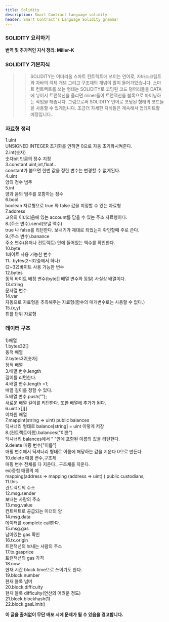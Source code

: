 ```yaml
---
title: Solidity
description: Smart Contract language solidity
header: Smart Contract's Language Solidity grammar
---
```


### SOLIDITY 요리하기
**번역 및 추가적인 지식 정리: Miller-K**
### SOLIDITY 기본지식
>> SOLIDITY는 이더리움 스마트 컨트렉트에 쓰이는 언어로, 자바스크립트와 자바의 객체 개념 그리고 구조체의 개념이 많이 들어가있습니다.
스마트 컨트렉트를 쓰는 형태는 SOLIDITY로 코딩된 코드 덩어리들을 DATA에 넣어서 트랜잭션을 올리면 miner들이 트랜잭션을
블록으로 마이닝하는 작업을 해줍니다. 그럼으로써 SOLIDITY 언어로 코딩된 형태의 코드들을 사용할 수 있게됩니다.
조금더 자세한 지식들은 계속해서 업데이트할 예정입니다..

### 자료형 정리
>>
1.uint<br/>
UNSIGNED INTEGER 초기화를 안하면 0으로 자동 초기화시켜준다.<br/>
2.int(숫자)<br/>
숫자bit 만큼의 정수 지정<br/>
3.constant uint,int,float.. <br/>
constant가 붙으면 한번 값을 정한 변수는 변경할 수 없게된다.<br/>
4.uint<br/>
양의 정수 범주<br/>
5.int<br/>
양과 음의 범주를 포함하는 정수<br/>
6.bool <br/>
boolean 자료형으로 true 와 false 값을 지정할 수 있는 자료형<br/>
7.address <br/>
고유의 이더리움에 있는 account를 담을 수 있는 주소 자료형이다.<br/>
8.(주소 변수).send(보낼 액수)<br/>
true 나 false를 리턴한다. 보내기가 제대로 되었는지 확인할때 주로 쓴다.<br/>
9.(주소 변수).banance <br/>
주소 변수(유저나 컨트렉트) 안에 들어있는 액수를 확인한다.<br/>
10.byte<br/>
1바이트 사용 가능한 변수<br/>
11.. bytes(2~32중에서 하나) <br/>
(2~32)바이트 사용 가능한 변수<br/>
12.bytes <br/>
동적 바이트 배정 변수(byte[] 배열 변수와 동일) 사실상 배열이다.<br/>
13.string <br/>
문자열 변수<br/>
14.var <br/>
자동으로 자료형을 추측해주는 자료형(함수의 매개변수로는 사용할 수 없다.)<br/>
15.(x,y) <br/>
튜플 단위 자료형<br/>

### 데이터 구조
>>
1)배열<br/>
1.bytes32[] <br/>
동적 배열<br/>
2.bytes32[숫자]<br/>
정적 배열<br/>
3.배열 변수.length <br/>
길이를 리턴한다.<br/>
4.배열 변수.length =1; <br/>
배열 길이를 정할 수 있다.<br/>
5.배열 변수.push(""); <br/>
새로운 배열 길이를 리턴한다. 또한 배열에 추가가 된다.<br/>
6.uint x[][] <br/>
이차원 배열<br/>
7.mappint(string => uint) public balances <br/>
딕셔너리 형태로 balance[string] = uint 이렇게 저장<br/>
8.(컨트렉트이름).balances("이름") <br/>
딕셔너리 balances에서 " "안에 포함된 이름의 값을 리턴한다.<br/>
9.delete 매핑 변수["이름"] <br/>
매핑 변수에서 딕셔너리 형태로 이름에 해당하는 값을 지운다 0으로 만든다<br/>
10.delete 매핑 변수,구조체 <br/>
매핑 변수 전체를 다 지운다., 구조체를 지운다.<br/>
ex)중첩 매핑의 예<br/>
mapping(address => mapping (address => uint) ) public custodians;<br/>
11.this <br/>
컨트렉트의 주소<br/>
12.msg.sender <br/>
보내는 사람의 주소<br/>
13.msg.value<br/>
컨트렉트로 공급되는 이더의 양<br/>
14.msg.data <br/>
데이터를 complete call한다.<br/>
15.msg.gas <br/>
남아있는 gas 확인<br/>
16.tx.origin <br/>
트랜잭션의 보내는 사람의 주소<br/>
17.tx.gasprice <br/>
트랜잭션의 gas 가격<br/>
18.now <br/>
현재 시간 block.time으로 쓰이기도 한다.<br/>
19.block.number <br/>
현재 블록 넘버<br/>
20.block.difficulty <br/>
현재 블록 difficulty(연산의 어려운 정도)<br/>
21.block.blockhash(1)<br/>
22.block.gasLimit()<br/>


**이 글을 출처없이 무단 배포 시에 문제가 될 수 있음을 경고합니다.**

